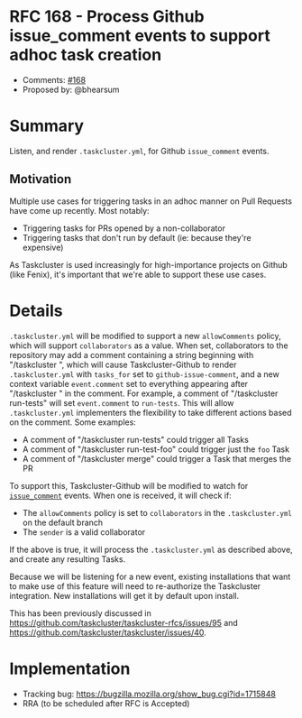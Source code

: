 # RFC 168 - Process Github issue_comment events to support adhoc task creation
* Comments: [#168](https://github.com/taskcluster/taskcluster-rfcs/pull/168)
* Proposed by: @bhearsum

# Summary

Listen, and render `.taskcluster.yml`, for Github `issue_comment` events.

## Motivation

Multiple use cases for triggering tasks in an adhoc manner on Pull Requests have come up recently. Most notably:
* Triggering tasks for PRs opened by a non-collaborator
* Triggering tasks that don't run by default (ie: because they're expensive)

As Taskcluster is used increasingly for high-importance projects on Github (like Fenix), it's important that we're able to support these use cases.

# Details

`.taskcluster.yml` will be modified to support a new `allowComments` policy, which will support `collaborators` as a value. When set, collaborators to the repository may add a comment containing a string beginning with "/taskcluster ", which will cause Taskcluster-Github to render `.taskcluster.yml` with `tasks_for` set to `github-issue-comment`, and a new context variable `event.comment` set to everything appearing after "/taskcluster " in the comment. For example, a comment of "/taskcluster run-tests" will set `event.comment` to `run-tests`. This will allow `.taskcluster.yml` implementers the flexibility to take different actions based on the comment. Some examples:
* A comment of "/taskcluster run-tests" could trigger all Tasks
* A comment of "/taskcluster run-test-foo" could trigger just the `foo` Task
* A comment of "/taskcluster merge" could trigger a Task that merges the PR

To support this, Taskcluster-Github will be modified to watch for [`issue_comment`](https://docs.github.com/en/developers/webhooks-and-events/webhook-events-and-payloads#issue_comment) events. When one is received, it will check if:
* The `allowComments` policy is set to `collaborators` in the `.taskcluster.yml` on the default branch
* The `sender` is a valid collaborator

If the above is true, it will process the `.taskcluster.yml` as described above, and create any resulting Tasks.

Because we will be listening for a new event, existing installations that want to make use of this feature will need to re-authorize the Taskcluster integration. New installations will get it by default upon install.

This has been previously discussed in https://github.com/taskcluster/taskcluster-rfcs/issues/95 and https://github.com/taskcluster/taskcluster/issues/40.

# Implementation

* Tracking bug: https://bugzilla.mozilla.org/show_bug.cgi?id=1715848
* RRA (to be scheduled after RFC is Accepted)
